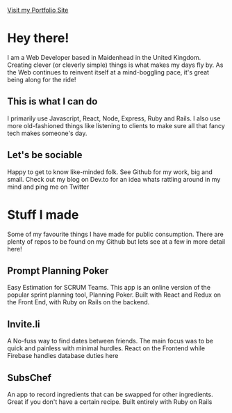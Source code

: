 [Visit my Portfolio Site](www.lukiekang.com)

# Hey there!
I am a Web Developer based in Maidenhead in the United Kingdom. Creating clever (or cleverly simple) things is what makes my days fly by. As the Web continues to reinvent itself at a mind-boggling pace, it's great being along for the ride!

## This is what I can do
I primarily use Javascript, React, Node, Express, Ruby and Rails. I also use more old-fashioned things like listening to clients to make sure all that fancy tech makes someone's day.

## Let's be sociable
Happy to get to know like-minded folk. See Github for my work, big and small. Check out my blog on Dev.to for an idea whats rattling around in my mind and ping me on Twitter

# Stuff I made
Some of my favourite things I have made for public consumption. There are plenty of repos to be found on my Github but lets see at a few in more detail here!

## Prompt Planning Poker
Easy Estimation for SCRUM Teams. This app is an online version of the popular sprint planning tool, Planning Poker. Built with React and Redux on the Front End, with Ruby on Rails on the backend.

## Invite.li
A No-fuss way to find dates between friends. The main focus was to be quick and painless with minimal hurdles. React on the Frontend while Firebase handles database duties here

## SubsChef
An app to record ingredients that can be swapped for other ingredients. Great if you don't have a certain recipe. Built entirely with Ruby on Rails
